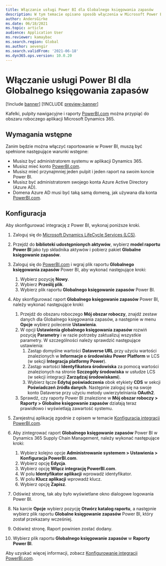 ```yaml
---
title: Włączanie usługi Power BI dla Globalnego księgowania zapasów
description: W tym temacie opisano sposób włączenia w Microsoft Power BI funkcji Globalnego księgowanie zapasów.
author: AndersGirke
ms.date: 06/18/2021
ms.topic: article
audience: Application User
ms.reviewer: kamaybac
ms.search.region: Global
ms.author: aevengir
ms.search.validFrom: '2021-06-18'
ms.dyn365.ops.version: 10.0.20
---
```


# <a name="enable-power-bi-for-global-inventory-accounting"></a>Włączanie usługi Power BI dla Globalnego księgowania zapasów

[!include [banner](../includes/banner.md)]
[!INCLUDE [preview-banner](../includes/preview-banner.md)]
<!--KFM: Preview until 4/30/2022 -->

Kafelki, pulpity nawigacyjne i raporty [PowerBI.com](https://powerbi.com/) można przypiąć do obszaru roboczego aplikacji Microsoft Dynamics 365.

## <a name="prerequisites"></a>Wymagania wstępne

Zanim będzie można włączyć raportowanie w Power BI, muszą być spełnione następujące warunki wstępne:

- Musisz być administratorem systemu w aplikacji Dynamics 365.
- Musisz mieć konto [PowerBI.com](https://powerbi.com/).
- Musisz mieć przynajmniej jeden pulpit i jeden raport na swoim koncie Power BI.
- Musisz być administratorem swojego konta Azure Active Directory (Azure AD).
- Domena Azure AD musi być taką samą domeną, jak używana dla konta [PowerBI.com](https://powerbi.com/).

## <a name="setup"></a>Konfiguracja

Aby skonfigurować integrację z Power BI, wykonaj poniższe kroki.

1. Zaloguj się do [Microsoft Dynamics LifeCycle Services (LCS)](https://lcs.dynamics.com/Logon/Index).
1. Przejdź do **biblioteki udostępnionych aktywów**, wybierz **model raportu Power BI** jako typ składnika aktywów i pobierz pakiet **Globalne księgowanie zapasów**. 
1. Zaloguj się do [PowerBI.com](https://app.powerbi.com/) i wgraj plik raportu **Globalnego księgowania zapasów** Power BI, aby wykonać następujące kroki:

    1. Wybierz pozycję **Nowy**.
    1. Wybierz **Prześlij plik**.
    1. Wybierz plik raportu **Globalnego księgowanie zapasów** Power BI.

1. Aby skonfigurować raport **Globalnego księgowanie zapasów** Power BI, należy wykonać następujące kroki:

    1. Przejdź do obszaru roboczego **Mój obszar roboczy**, znajdź zestaw danych dla Globalnego księgowania zapasów, a następnie w menu **Opcje** wybierz polecenie **Ustawienia**.
    1. W opcji **Ustawienia globalnego księgowania zapasów** rozwiń pozycję **Parametry** i w razie potrzeby zaktualizuj wszystkie parametry. W szczególności należy sprawdzić następujące ustawienia:
        1. Zastąp domyślne wartości **Dataverse URL** przy użyciu wartości znalezionych w **Informacje o środowisku Power Platform** w LCS (w sekcji **Integracja platformy Power**).
        1. Zastąp wartości **Identyfikatora środowiska** za pomocą wartości znalezionych na stronie **Szczegóły środowiska** w usłudze LCS (w sekcji integracji **Zarządzaj środowiskami**).
        1. Wybierz łącze **Edytuj poświadczenia** obok etykiety **CDS** w sekcji **Poświadczeń źródła danych**. Następnie zaloguj się na swoje konto Dataverse przy użyciu metody uwierzytelniania **OAuth2**.
    1. Sprawdź, czy raporty Power BI znalezione w **Mój obszar roboczy \> Raporty \> Globalne księgowanie zapasów** działają teraz prawidłowo i wyświetlają zawartość systemu.

1. Zarejestruj aplikację zgodnie z opisem w temacie [Konfiguracja integracji PowerBI.com](../../fin-ops-core/dev-itpro/analytics/configure-power-bi-integration.md#registration-process).
1. Aby zintegrować raport **Globalnego księgowanie zapasów** Power BI w Dynamics 365 Supply Chain Management, należy wykonać następujące kroki:

    1. Wybierz kolejno opcje **Administrowanie systemem \> Ustawienia \> Konfiguracja PowerBI.com**.
    1. Wybierz opcję **Edycja**.
    1. Wybierz opcję **Włącz integrację PowerBI.com**.
    1. W polu **Identyfikator aplikacji** wprowadź identyfikator.
    1. W polu **Klucz aplikacji** wprowadź klucz.
    1. Wybierz opcję **Zapisz**.

1. Odśwież stronę, tak aby było wyświetlane okno dialogowe logowania Power BI.
1. Na karcie **Opcje** wybierz pozycję **Otwórz katalog raportu**, a następnie wybierz plik raportu **Globalne księgowanie zapasów** Power BI, który został przekazany wcześniej.
1. Odśwież stronę. Raport powinien zostać dodany.
1. Wybierz plik raportu **Globalnego księgowanie zapasów** w **Raporty Power BI**.

Aby uzyskać więcej informacji, zobacz [Konfigurowanie integracji PowerBI.com](../../fin-ops-core/dev-itpro/analytics/configure-power-bi-integration.md).
